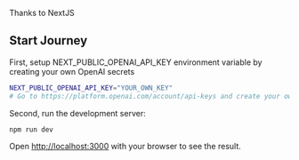Thanks to NextJS

## Start Journey

First, setup NEXT_PUBLIC_OPENAI_API_KEY environment variable by creating your own OpenAI secrets

```bash
NEXT_PUBLIC_OPENAI_API_KEY="YOUR_OWN_KEY"
# Go to https://platform.openai.com/account/api-keys and create your own KEY ~~
```

Second, run the development server:

```bash
npm run dev
```

Open [http://localhost:3000](http://localhost:3000) with your browser to see the result.
